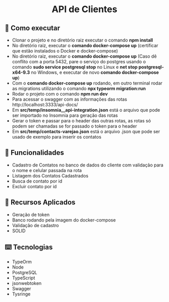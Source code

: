 <h1 align="center">
  API de Clientes
</h1>

## :rocket: Como executar

<ul>
  <li>Clonar o projeto e no diretório raiz executar o comando <strong>npm install</strong></li>
  <li>No diretório raiz, executar o <strong>comando docker-compose up</strong> (certificar que estão instalados o Docker e docker-compose)</li>
  <li>No diretório raiz, executar o <strong>comando docker-compose up</strong> (Caso dê conflito com a porta 5432, pare o serviço do postgres usando o comando <strong>sudo service postgresql stop</strong> no Linux e <strong>net stop postgresql-x64-9.3</strong> no Windows, e executar de novo <strong>comando docker-compose up</strong>)</li>
  <li>Com o <strong>comando docker-compose up</strong> rodando, em outro terminal rodar as migrations utilizando o comando <strong>npx typeorm migration:run</strong></li>
  <li>Rodar o projeto com o comando <strong>npm run dev</strong></li>
  <li>Para acessar o swagger com as informações das rotas <link>http://localhost:3333/api-docs/</link> </li>
  <li>Em <strong>src/temp/insomnia__api-integration.json</strong> está o arquivo que pode ser importado no Insomnia para geração das rotas</li>
  <li>Gerar o token e passar para o header das outras rotas, as rotas só podem ser chamadas se for passado o token para o header</li>
  <li>Em <strong>src/temp/contacts-varejao.json</strong> está o arquivo .json que pode ser usado de exemplo para inserir os contatos</li>
</ul>

## :speech_balloon: Funcionalidades

<ul>
  <li>Cadastro de Contatos no banco de dados do cliente com validação para o nome e celular passada na rota</li>
  <li>Listagem dos Contatos Cadastrados</li>
  <li>Busca de contato por id</li>
  <li>Excluir contato por id</li>
</ul>

## :iphone: Recursos Aplicados

<ul>
  <li>Geração de token</li>
  <li>Banco rodando pela imagem do docker-compose</li>
  <li>Validação de cadastro</li>
  <li>SOLID</li>
</ul>

## ⌨️ Tecnologias

<ul>
  <li>TypeOrm</li>
  <li>Node</li>
  <li>PostgreSQL</li>
  <li>TypeScript</li>
  <li>jsonwebtoken</li>
  <li>Swagger</li>
  <li>Tysringe</li>
</ul>
